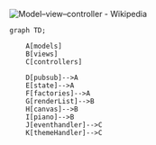 ![Model–view–controller - Wikipedia](https://upload.wikimedia.org/wikipedia/commons/thumb/a/a0/MVC-Process.svg/1200px-MVC-Process.svg.png)

```mermaid
graph TD;

	A[models]
	B[views]
	C[controllers]
	
	D[pubsub]-->A
	E[state]-->A
	F[factories]-->A
	G[renderList]-->B
	H[canvas]-->B
	I[piano]-->B
	J[eventhandler]-->C
	K[themeHandler]-->C
	
	
```